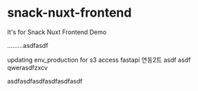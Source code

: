 # snack-nuxt-frontend
It's for Snack Nuxt Frontend Demo

.........asdfasdf

updating env_production for s3 access
fastapi 연동2트
asdf
asdf
qwerasdfzxcv


asdfasdfasdfasdfasdfasdf
